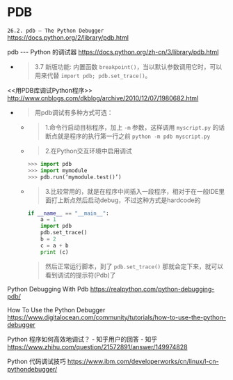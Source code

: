 
# PDB

`26.2. pdb — The Python Debugger` https://docs.python.org/2/library/pdb.html

pdb --- Python 的调试器 https://docs.python.org/zh-cn/3/library/pdb.html
- > 3.7 新版功能: 内置函数 `breakpoint()`，当以默认参数调用它时，可以用来代替 `import pdb; pdb.set_trace()`。

<<用PDB库调试Python程序>> http://www.cnblogs.com/dkblog/archive/2010/12/07/1980682.html
- > 用pdb调试有多种方式可选：
  * > 1.命令行启动目标程序，加上 `-m` 参数，这样调用 `myscript.py` 的话断点就是程序的执行第一行之前 `python -m pdb myscript.py`
  * > 2.在Python交互环境中启用调试
    ```py
    >>> import pdb
    >>> import mymodule
    >>> pdb.run(‘mymodule.test()’)
    ```
  * > 3.比较常用的，就是在程序中间插入一段程序，相对于在一般IDE里面打上断点然后启动debug，不过这种方式是hardcode的
    ```py
    if __name__ == "__main__":
        a = 1
        import pdb
        pdb.set_trace()
        b = 2
        c = a + b
        print (c)
    ```
    > 然后正常运行脚本，到了 `pdb.set_trace()` 那就会定下来，就可以看到调试的提示符(Pdb)了

Python Debugging With Pdb https://realpython.com/python-debugging-pdb/

How To Use the Python Debugger https://www.digitalocean.com/community/tutorials/how-to-use-the-python-debugger

Python 程序如何高效地调试？ - 知乎用户的回答 - 知乎 https://www.zhihu.com/question/21572891/answer/149974828

Python 代码调试技巧 https://www.ibm.com/developerworks/cn/linux/l-cn-pythondebugger/
